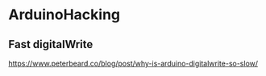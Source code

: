 # ArduinoHacking

## Fast digitalWrite
https://www.peterbeard.co/blog/post/why-is-arduino-digitalwrite-so-slow/
